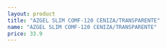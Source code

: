 ```yaml
---
layout: product
title: "AZGEL SLIM COMF-120 CENIZA/TRANSPARENTE"
name: "AZGEL SLIM COMF-120 CENIZA/TRANSPARENTE"
price: 33.9
---
```

